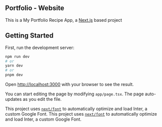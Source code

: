## Portfolio - Website
This is a My Portfolio Recipe App, a [Next.js](https://nextjs.org/) based project

## Getting Started

First, run the development server:

```bash
npm run dev
# or
yarn dev
# or
pnpm dev
```

Open [http://localhost:3000](http://localhost:3000) with your browser to see the result.

You can start editing the page by modifying `app/page.tsx`. The page auto-updates as you edit the file.

This project uses [`next/font`](https://nextjs.org/docs/basic-features/font-optimization) to automatically optimize and load Inter, a custom Google Font.
This project uses [`next/font`](https://nextjs.org/docs/basic-features/font-optimization) to automatically optimize and load Inter, a custom Google Font.